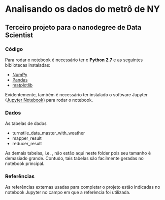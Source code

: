 # Analisando os dados do metrô de NY
## Terceiro projeto para o nanodegree de Data Scientist

### Código
Para rodar o notebook é necessário ter o **Python 2.7** e as seguintes bibliotecas instaladas:

- [NumPy](http://www.numpy.org/)
- [Pandas](http://pandas.pydata.org)
- [matplotlib](http://matplotlib.org/)

Evidentemente, também é necessário ter instalado o software Jupyter ([Jupyter Notebook](http://ipython.org/notebook.html)) para rodar o notebook.

### Dados
As tabelas de dados 
- turnstile_data_master_with_weather
- mapper_result
- reducer_result

As demais tabelas, i.e. , não estão aqui neste folder pois seu tamanho é demasiado grande. Contudo, tais tabelas são facilmente geradas no notebook principal.

### Referências
As referências externas usadas para completar o projeto estão indicadas no notebook Jupyter no campo em que a referência foi utilizada.

